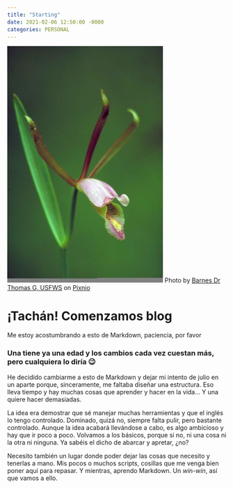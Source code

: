 ```yaml
---
title: "Starting"
date: 2021-02-06 12:50:00 -0000
categories: PERSONAL
---
```

![Orchid bud](../images/PIXNIO-18191-358x544.jpg "Orchid bud")
Photo by <a href="https://pixnio.com/flora-plants/flowers/orchid-flower-pictures/spreding-pogonia-or-rosebud-orchid-cleistes-divaricata-plant-with-pink-and-yellow-blossom">Barnes Dr Thomas G, USFWS</a> on <a href="https://pixnio.com/">Pixnio</a>
# ¡Tachán! Comenzamos blog
Me estoy acostumbrando a esto de Markdown, paciencia, por favor

### Una tiene ya una edad y los cambios cada vez cuestan más, pero cualquiera lo diría 😉

He decidido cambiarme a esto de Markdown y dejar mi intento de julio en un aparte porque, sinceramente, me faltaba diseñar una estructura. Eso lleva tiempo 
y hay muchas cosas que aprender y hacer en la vida... Y una quiere hacer demasiadas. 

La idea era demostrar que sé manejar muchas herramientas y que el inglés lo tengo controlado. Dominado, quizá no, siempre falta pulir, pero bastante controlado.
Aunque la idea acabará llevándose a cabo, es algo ambicioso y hay que ir poco a poco. Volvamos a los básicos, porque si no, ni una cosa ni la otra ni ninguna. Ya sabéis 
el dicho de abarcar y apretar, ¿no?

Necesito también un lugar donde poder dejar las cosas que necesito y tenerlas a mano. Mis pocos o muchos scripts, cosillas que me venga bien poner aquí para repasar. 
Y mientras, aprendo Markdown. Un _win-win_, así que vamos a ello.
